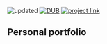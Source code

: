 <img src="https://img.shields.io/badge/PersonalPortfolio-updated-blue.svg?style=flat-square" alt="updated"> [![DUB](https://img.shields.io/dub/l/vibe-d.svg?style=flat-square)](https://github.com/serg-gavel/serg-gavel.github.io/blob/master/LICENSE) <a href="https://serg-gavel.github.io/" target="_blank"><img src="https://img.shields.io/badge/project-link-ff69b4.svg?style=flat-square" alt="project link"></a>

## Personal portfolio 
